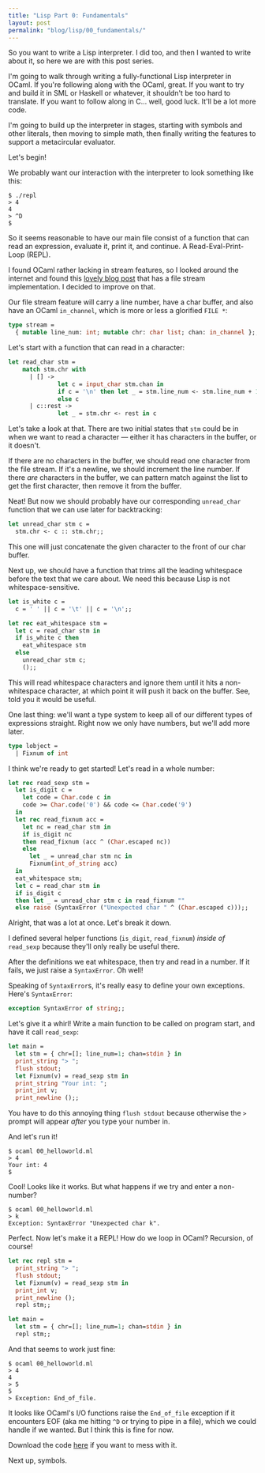 ```yaml
---
title: "Lisp Part 0: Fundamentals"
layout: post
permalink: "blog/lisp/00_fundamentals/"
---
```


So you want to write a Lisp interpreter. I did too, and then I wanted to write
about it, so here we are with this post series.

I'm going to walk through writing a fully-functional Lisp interpreter in OCaml.
If you're following along with the OCaml, great. If you want to try and build
it in SML or Haskell or whatever, it shouldn't be too hard to translate. If
you want to follow along in C... well, good luck. It'll be a lot more code.

I'm going to build up the interpreter in stages, starting with symbols and
other literals, then moving to simple math, then finally writing the features
to support a metacircular evaluator.

Let's begin!

We probably want our interaction with the interpreter to look something like
this:

```
$ ./repl
> 4
4
> ^D
$
```

So it seems reasonable to have our main file consist of a function that can
read an expression, evaluate it, print it, and continue. A Read-Eval-Print-Loop
(REPL).

I found OCaml rather lacking in stream features, so I looked around the
internet and found this [lovely blog
post](http://troydm.github.io/blog/2014/03/29/writing-micro-compiler-in-ocaml/)
that has a file stream implementation. I decided to improve on that.

Our file stream feature will carry a line number, have a char buffer, and also
have an OCaml `in_channel`, which is more or less a glorified `FILE *`:

```ocaml
type stream =
  { mutable line_num: int; mutable chr: char list; chan: in_channel };;
```

Let's start with a function that can read in a character:

```ocaml
let read_char stm =
    match stm.chr with
      | [] ->
              let c = input_char stm.chan in
              if c = '\n' then let _ = stm.line_num <- stm.line_num + 1 in c
              else c
      | c::rest ->
              let _ = stm.chr <- rest in c
```

Let's take a look at that. There are two initial states that `stm` could be in
when we want to read a character &mdash; either it has characters in the
buffer, or it doesn't.

If there are no characters in the buffer, we should read one character from the
file stream. If it's a newline, we should increment the line number. If there
*are* characters in the buffer, we can pattern match against the list to get
the first character, then remove it from the buffer.

Neat! But now we should probably have our corresponding `unread_char` function
that we can use later for backtracking:

```ocaml
let unread_char stm c =
  stm.chr <- c :: stm.chr;;
```

This one will just concatenate the given character to the front of our char
buffer.

Next up, we should have a function that trims all the leading whitespace before
the text that we care about. We need this because Lisp is not
whitespace-sensitive.

```ocaml
let is_white c =
  c = ' ' || c = '\t' || c = '\n';;

let rec eat_whitespace stm =
  let c = read_char stm in
  if is_white c then
    eat_whitespace stm
  else
    unread_char stm c;
    ();;
```

This will read whitespace characters and ignore them until it hits a
non-whitespace character, at which point it will push it back on the buffer.
See, told you it would be useful.

One last thing: we'll want a type system to keep all of our different types of
expressions straight. Right now we only have numbers, but we'll add more later.

```ocaml
type lobject =
  | Fixnum of int
```

I think we're ready to get started! Let's read in a whole number:

```ocaml
let rec read_sexp stm =
  let is_digit c =
    let code = Char.code c in
    code >= Char.code('0') && code <= Char.code('9')
  in
  let rec read_fixnum acc =
    let nc = read_char stm in
    if is_digit nc
    then read_fixnum (acc ^ (Char.escaped nc))
    else
      let _ = unread_char stm nc in
      Fixnum(int_of_string acc)
  in
  eat_whitespace stm;
  let c = read_char stm in
  if is_digit c
  then let _ = unread_char stm c in read_fixnum ""
  else raise (SyntaxError ("Unexpected char " ^ (Char.escaped c)));;
```

Alright, that was a lot at once. Let's break it down.

I defined several helper functions (`is_digit`, `read_fixnum`) *inside of*
`read_sexp` because they'll only really be useful there.

After the definitions we eat whitespace, then try and read in a number. If it
fails, we just raise a `SyntaxError`. Oh well!

Speaking of `SyntaxError`s, it's really easy to define your own exceptions.
Here's `SyntaxError`:

```ocaml
exception SyntaxError of string;;
```

Let's give it a whirl! Write a main function to be called on program start, and
have it call `read_sexp`:

```ocaml
let main =
  let stm = { chr=[]; line_num=1; chan=stdin } in
  print_string "> ";
  flush stdout;
  let Fixnum(v) = read_sexp stm in
  print_string "Your int: ";
  print_int v;
  print_newline ();;
```

You have to do this annoying thing `flush stdout` because otherwise the `> `
prompt will appear *after* you type your number in.

And let's run it!

```
$ ocaml 00_helloworld.ml
> 4
Your int: 4
$
```

Cool! Looks like it works. But what happens if we try and enter a non-number?

```
$ ocaml 00_helloworld.ml
> k
Exception: SyntaxError "Unexpected char k".
```

Perfect. Now let's make it a REPL! How do we loop in OCaml? Recursion, of
course!

```ocaml
let rec repl stm =
  print_string "> ";
  flush stdout;
  let Fixnum(v) = read_sexp stm in
  print_int v;
  print_newline ();
  repl stm;;

let main =
  let stm = { chr=[]; line_num=1; chan=stdin } in
  repl stm;;
```

And that seems to work just fine:

```
$ ocaml 00_helloworld.ml
> 4
4
> 5
5
> Exception: End_of_file.
```

It looks like OCaml's I/O functions raise the `End_of_file` exception if it
encounters EOF (aka me hitting `^D` or trying to pipe in a file), which we
could handle if we wanted. But I think this is fine for now.

Download the code <a href="../00_fundamentals.ml">here</a> if you want to mess
with it.

Next up, symbols.
